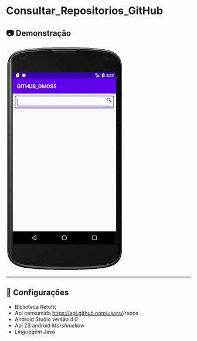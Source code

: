 # Consultar_Repositorios_GitHub

## 📷 Demonstração

![app_consulta_git_hub](https://github.com/JeanTheodoro/Consultar_Repositorios_GitHub/blob/082678d0bd97f9906062015a4d803bd2f3d703d0/app_consulta_git_hub.gif)
_______________

## 🚀 Configurações
* Biblioteca Retofit
* Api consumida https://api.github.com/users/<nome-do-usuario>/repos 
* Android Studio versâo 4.0
* Api 23 android _Marshmellow_
* _Linguagem_ Java
